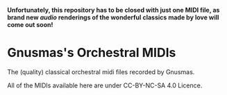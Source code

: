 **Unfortunately, this repository has to be closed with just one MIDI file, as brand new *audio* renderings of the wonderful classics made by love will come out soon!**

# Gnusmas's Orchestral MIDIs

The (quality) classical orchestral midi files recorded by Gnusmas.

All of the MIDIs available here are under CC-BY-NC-SA 4.0 Licence.
